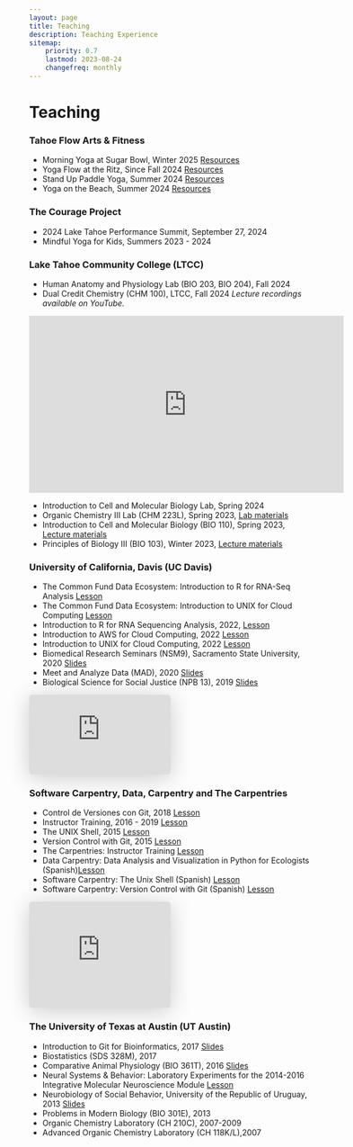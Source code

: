 ```yaml
---
layout: page
title: Teaching
description: Teaching Experience
sitemap:
    priority: 0.7
    lastmod: 2023-08-24
    changefreq: monthly
---
```


<h1> Teaching </h1>


### Tahoe Flow Arts & Fitness 

- Morning Yoga at Sugar Bowl, Winter 2025 [Resources](https://www.raynaharris.com/blog/sugarbowl-yoga/)
- Yoga Flow at the Ritz, Since Fall 2024 [Resources](https://www.raynaharris.com/yoga/)
- Stand Up Paddle Yoga, Summer 2024 [Resources](https://www.raynaharris.com/yoga/)
- Yoga on the Beach, Summer 2024 [Resources](https://www.raynaharris.com/yoga/)

### The Courage Project

- 2024 Lake Tahoe Performance Summit, September 27, 2024
- Mindful Yoga for Kids, Summers 2023 - 2024

### Lake Tahoe Community College (LTCC)

- Human Anatomy and Physiology Lab (BIO 203, BIO 204), Fall 2024
- Dual Credit Chemistry (CHM 100), LTCC, Fall 2024 _Lecture recordings available on YouTube._

<iframe width="560" height="315" src="https://www.youtube.com/embed/videoseries?si=ogRs3R5niweSTLfr&amp;list=PLNfIROxhN1JCCS7MgLIfV824yAF1Jg3al" title="YouTube video player" frameborder="0" allow="accelerometer; autoplay; clipboard-write; encrypted-media; gyroscope; picture-in-picture; web-share" referrerpolicy="strict-origin-when-cross-origin" allowfullscreen></iframe>


- Introduction to Cell and Molecular Biology Lab, Spring 2024
- Organic Chemistry III Lab (CHM 223L), Spring 2023, [Lab materials](https://osf.io/qb2tu/)
- Introduction to Cell and Molecular Biology (BIO 110), Spring 2023, [Lecture materials](https://osf.io/tk9y8/)
- Principles of Biology III (BIO 103), Winter 2023, [Lecture materials](https://osf.io/aq5ek/)


### University of California, Davis (UC Davis)


- The Common Fund Data Ecosystem: Introduction to R for RNA-Seq Analysis [Lesson](https://training.nih-cfde.org/en/latest/General-Tools/R-for-RNA-Seq/)
- The Common Fund Data Ecosystem: Introduction to UNIX for Cloud Computing [Lesson](https://training.nih-cfde.org/en/latest/General-Tools/UNIX/)  
- Introduction to R for RNA Sequencing Analysis, 2022,   [Lesson](https://training.nih-cfde.org/en/latest/General-Tools/R-for-RNA-Seq/)
- Introduction to AWS for Cloud Computing, 2022 [Lesson](https://training.nih-cfde.org/en/latest/Cloud-Platforms/Introduction-to-AWS/)
- Introduction to UNIX for Cloud Computing, 2022 [Lesson](https://training.nih-cfde.org/en/latest/General-Tools/UNIX/)    
- Biomedical Research Seminars (NSM9), Sacramento State University, 2020 [Slides](https://speakerdeck.com/raynamharris/a-journey-in-omics-research-from-the-bottom-of-the-ocean-to-the-top-of-a-mountain)
- Meet and Analyze Data (MAD), 2020 [Slides](https://speakerdeck.com/raynamharris/life-lessons-and-scientific-insight-from-methods-hypothesis-and-data-driven-research)
- Biological Science for Social Justice (NPB 13), 2019 [Slides](https://speakerdeck.com/raynamharris/biological-science-for-social-justice-democratizing-data-science)

<iframe class="speakerdeck-iframe" frameborder="0" src="https://speakerdeck.com/player/868e9da1c37b4683b5893c0e6b501d75" title="RNAseq:  A five course meal" allowfullscreen="true" style="border: 0px; background: padding-box padding-box rgba(0, 0, 0, 0.1); margin: 0px; padding: 0px; border-radius: 6px; box-shadow: rgba(0, 0, 0, 0.2) 0px 5px 40px; width: 50%; height: auto; aspect-ratio: 560 / 315;" data-ratio="1.7777777777777777"></iframe>


### Software Carpentry, Data, Carpentry and The Carpentries

- Control de Versiones con Git, 2018 [Lesson](https://swcarpentry.github.io/git-novice-es/)
- Instructor Training, 2016 - 2019 [Lesson](https://carpentries.github.io/instructor-training/)
- The UNIX Shell, 2015 [Lesson](https://swcarpentry.github.io/shell-novice/) 
- Version Control with Git, 2015 [Lesson](https://swcarpentry.github.io/git-novice/)  
- The Carpentries: Instructor Training [Lesson](https://carpentries.github.io/instructor-training/)
- Data Carpentry: Data Analysis and Visualization in Python for Ecologists (Spanish)[Lesson](https://datacarpentry.org/python-ecology-lesson-es/index.html)
- Software Carpentry: The Unix Shell (Spanish) [Lesson](https://swcarpentry.github.io/shell-novice-es/) 
- Software Carpentry: Version Control with Git (Spanish) [Lesson](https://swcarpentry.github.io/git-novice-es/) 


<iframe class="speakerdeck-iframe" frameborder="0" src="https://speakerdeck.com/player/079bc032e62e43fbab52c4dc273b99fb" title="Community-driven efforts to translate educational materials into many languages" allowfullscreen="true" style="border: 0px; background: padding-box padding-box rgba(0, 0, 0, 0.1); margin: 0px; padding: 0px; border-radius: 6px; box-shadow: rgba(0, 0, 0, 0.2) 0px 5px 40px; width: 50%; height: auto; aspect-ratio: 560 / 420;" data-ratio="1.3333333333333333"></iframe>

### The University of Texas at Austin (UT Austin)

- Introduction to Git for Bioinformatics, 2017 [Slides](https://www.slideshare.net/raynamharris/version-control-with-github-for-bioinformatics?qid=34d1014b-2c8a-4fc7-a76c-74517375570c&v=&b=&from_search=1)
- Biostatistics (SDS 328M), 2017 
- Comparative Animal Physiology (BIO 361T), 2016 [Slides](https://www.slideshare.net/raynamharris/evolution-of-social-brains)
- Neural Systems & Behavior: Laboratory Experiments for the 2014-2016 Integrative Molecular Neuroscience Module [Lesson](https://github.com/raynamharris/2014_NSBLabManual)
- Neurobiology of Social Behavior, University of the Republic of Uruguay, 2013 [Slides](https://www.slideshare.net/raynamharris/time-and-money-techniques-for-neural-gene-expression-profiling?qid=54595bce-1803-439f-befd-c864596ed79c&v=&b=&from_search=6)
- Problems in Modern Biology (BIO 301E), 2013
- Organic Chemistry Laboratory (CH 210C), 2007-2009 
- Advanced Organic Chemistry Laboratory (CH 118K/L),2007 
